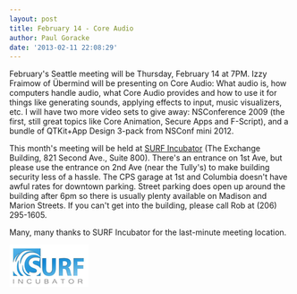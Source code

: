 ```yaml
---
layout: post
title: February 14 - Core Audio
author: Paul Goracke
date: '2013-02-11 22:08:29'
---
```


February's Seattle meeting will be Thursday, February 14 at 7PM. Izzy Fraimow of Übermind will be presenting on Core Audio: What audio is, how computers handle audio, what Core Audio provides and how to use it for things like generating sounds, applying effects to input, music visualizers, etc. I will have two more video sets to give away: NSConference 2009 (the first, still great topics like Core Animation, Secure Apps and F-Script), and a bundle of QTKit+App Design 3-pack from NSConf mini 2012.

This month's meeting will be held at [SURF Incubator](http://www.surfincubator.com/location/) (The Exchange Building, 821 Second Ave., Suite 800). There's an entrance on 1st Ave, but please use the entrance on 2nd Ave (near the Tully's) to make building security less of a hassle. The CPS garage at 1st and Columbia doesn't have awful rates for downtown parking. Street parking does open up around the building after 6pm so there is usually plenty available on Madison and Marion Streets. If you can't get into the building, please call Rob at (206) 295-1605.

Many, many thanks to SURF Incubator for the last-minute meeting location.

![](/images/surf_logo.png "SURF Incubator logo")
